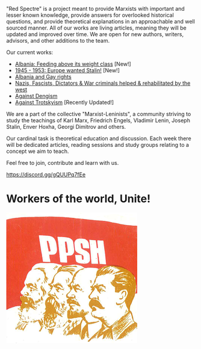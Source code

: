 "Red Spectre" is a project meant to provide Marxists with important and lesser known knowledge, provide answers for overlooked historical questions, and provide theoretical explanations in an approachable and well sourced manner. All of our works are living articles, meaning they will be updated and improved over time. We are open for new authors, writers, advisors, and other additions to the team.

Our current works:
- [Albania: Feeding above its weight class](https://github.com/Red-Spectre/Info/blob/main/Albania:%20Feeding%20above%20its%20weight%20class.md) [New!]
- [1945 - 1953: Europe wanted Stalin!](https://github.com/Red-Spectre/Info/blob/main/1945%20-%201953:%20Europe%20wanted%20Stalin!.md) [New!]
- [Albania and Gay rights](https://github.com/Red-Spectre/Info/blob/main/Albania%20and%20Gay%20rights.md)
- [Nazis, Fascists, Dictators & War criminals helped & rehabilitated by the west](https://github.com/Red-Spectre/Info/blob/main/War%20Criminals.md)
- [Against Dengism](https://github.com/Red-Spectre/Info/blob/main/Against%20Dengism.md)
- [Against Trotskyism](https://github.com/Red-Spectre/Info/blob/main/Against%20Trotskyism.md) [Recently Updated!]

We are a part of the collective "Marxist-Leninists", a community striving to study the teachings of Karl Marx, Friedrich Engels, Vladimir Lenin, Joseph Stalin, Enver Hoxha, Georgi Dimitrov and others.

Our cardinal task is theoretical education and discussion. Each week there will be dedicated articles, reading sessions and study groups relating to a concept we aim to teach.

Feel free to join, contribute and learn with us.

https://discord.gg/gQUUPq7fEe

# Workers of the world, Unite!
![banner](/Assets/Images/PPSH.png)

